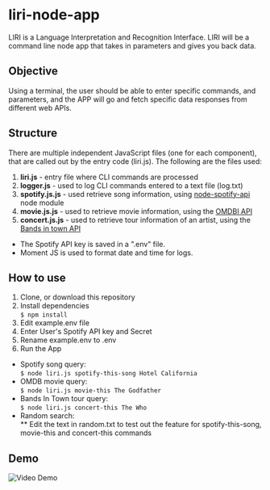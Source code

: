 # liri-node-app
LIRI is a Language Interpretation and Recognition Interface. LIRI will be a command line node app that takes in parameters and gives you back data.

## Objective
Using a terminal, the user should be able to enter specific commands, and parameters, and the APP will go and fetch specific data responses from different web APIs.

## Structure
There are multiple independent JavaScript files (one for each component), that are called out by the entry code (liri.js). The following are the files used:

1. **liri.js** - entry file where CLI commands are processed<br>
1. **logger.js** - used to log CLI commands entered to a text file (log.txt)<br>
1. **spotify.js.js** - used retrieve song information, using <a href="https://www.npmjs.com/package/node-spotify-api">node-spotify-api</a> node module<br>
1. **movie.js.js** - used to retrieve movie information, using the <a href="http://www.omdbapi.com/">OMDBI API</a><br>
1. **concert.js.js** - used to retrieve tour information of an artist, using the <a href="http://www.artists.bandsintown.com/bandsintown-api">Bands in town API</a><br>

  * The Spotify API key is saved in a ".env" file.</li>
  * Moment JS is used to format date and time for logs.</li>
 
 
 ## How to use
 1. Clone, or download this repository <br>
 1. Install dependencies <br>
   `$ npm install` <br>
 1. Edit example.env file <br>
 1. Enter User's Spotify API key and Secret <br>
 1. Rename example.env to .env <br>
 1. Run the App <br>
 * Spotify song query: <br>
 `$ node liri.js spotify-this-song Hotel California` <br>
 * OMDB movie query: <br>
 `$ node liri.js movie-this The Godfather` <br>
 * Bands In Town tour query: <br>
 `$ node liri.js concert-this The Who` <br>
 * Random search: <br>
 ** Edit the text in random.txt to test out the feature for spotify-this-song, movie-this and concert-this commands <br>
 
  ## Demo
  ![Video Demo](https://drive.google.com/file/d/1duPkuHpTMXLrYYnSPI3YTS-QJTurmhZ3/view)
  <br>
  
  
  
 
